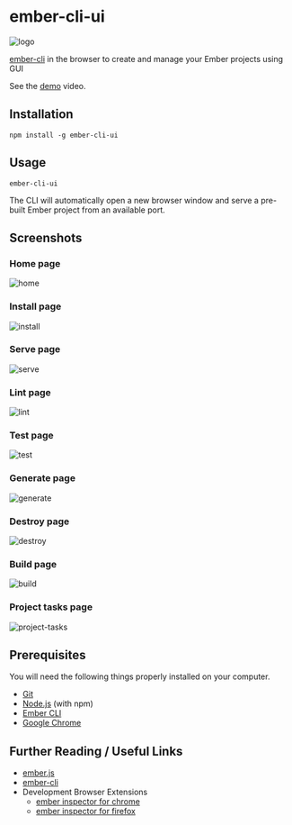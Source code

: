 # ember-cli-ui

![logo](public/assets/images/logo.png)

[ember-cli](https://cli.emberjs.com/release/) in the browser to create and manage your
Ember projects using GUI

See the [demo](https://www.youtube.com/watch?v=AH2S1DVb4tg) video.

## Installation

```
npm install -g ember-cli-ui
```

## Usage

```
ember-cli-ui
```

The CLI will automatically open a new browser window and serve a pre-built Ember project from an available port.

## Screenshots
### Home page
![home](screenshots/home.png)

### Install page
![install](screenshots/install.png)

### Serve page
![serve](screenshots/serve.png)

### Lint page
![lint](screenshots/lint.png)

### Test page
![test](screenshots/test.png)

### Generate page
![generate](screenshots/generate.png)

### Destroy page
![destroy](screenshots/destroy.png)

### Build page
![build](screenshots/build.png)

### Project tasks page
![project-tasks](screenshots/project-tasks.png)

## Prerequisites

You will need the following things properly installed on your computer.

* [Git](https://git-scm.com/)
* [Node.js](https://nodejs.org/) (with npm)
* [Ember CLI](https://ember-cli.com/)
* [Google Chrome](https://google.com/chrome/)

## Further Reading / Useful Links

* [ember.js](https://emberjs.com/)
* [ember-cli](https://ember-cli.com/)
* Development Browser Extensions
  * [ember inspector for chrome](https://chrome.google.com/webstore/detail/ember-inspector/bmdblncegkenkacieihfhpjfppoconhi)
  * [ember inspector for firefox](https://addons.mozilla.org/en-US/firefox/addon/ember-inspector/)
